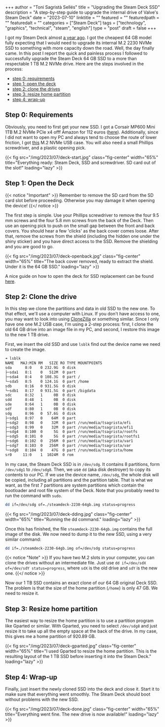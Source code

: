 +++
author = "Toni Sagristà Sellés"
title = "Upgrading the Steam Deck SSD"
description = "A step-by-step guide to upgrade the internal drive of Valve's Steam Deck"
date = "2023-07-10"
linktitle = ""
featured = ""
featuredpath = ""
featuredalt = ""
categories = ["Steam Deck"]
tags = ["technology", "graphics", "technical", "steam", "english"]
type = "post"
draft = false
+++

I got my Steam Deck almost [a year ago](https://mastodon.social/@jumpinglangur/109279233328548307). I got the cheapest 64 GB model fully expecting that I would need to upgrade its internal M.2 2230 NVMe SSD to something with more capacity down the road. Well, the day finally came. In this post I report the quick and painless process I followed to successfully upgrade the Steam Deck 64 GB SSD to a more than respectable 1 TB M.2 NVMe drive. Here are the steps involved in the process:

- [step 0: requirements](#step0)
- [step 1: open the deck](#step1)
- [step 2: clone the drives](#step2)
- [step 3: resize home partition](#step3)
- [step 4: wrap-up](#step4)

<!-- More -->

## Step 0: Requirements
<div id="step0"></div>

Obviously, you need to first get your new SSD. I got a Corsair MP600 Mini 1TB M.2 NVMe PCIe x4 offf Amazon for 112 euros ([here](https://www.amazon.de/dp/B0C28HLKNB)). Additionally, since I did not want to open my PC and always tend to choose the route of lower friction, I got [this](https://www.amazon.de/dp/B0BGS3NZ4C) M.2 NVMe USB case. You will also need a small Phillips screwdriver, and a plastic opening pick.

{{< fig src="/img/2023/07/deck-start.jpg" class="fig-center" width="65%" title="Everything ready: Steam Deck, SSD and screwdriver. SD card out of the slot!" loading="lazy" >}}

## Step 1: Open the Deck
<div id="step1"></div>

{{< notice "Important" >}}
Remember to remove the SD card from the SD card slot before proceeding. Otherwise you may damage it when opening the device!
{{</ notice >}}

The first step is simple. Use your Phillips screwdriver to remove the four 9.5 mm screws and the four 5.8 mm screws from the back of the Deck. Then use an opening pick to push on the small gap between the front and back covers. You should hear a few 'clicks' as the back cover comes loose. After that, remove the screws from the shield (including the hidden one under the shiny sticker) and you have direct access to the SSD. Remove the shielding and you are good to go.

{{< fig src="/img/2023/07/deck-openback.jpg" class="fig-center" width="65%" title="The back cover removed, ready to extract the shield. Under it is the 64 GB SSD." loading="lazy" >}}

A nice guide on how to open the deck for SSD replacement can be found [here](https://www.ifixit.com/Guide/Steam+Deck+SSD+Replacement/148989).

## Step 2: Clone the drive
<div id="step2"></div>

In this step we clone the partitions and data in old SSD to the new one. To that effect, we'll use a computer with Linux. If you don't have access to one, you may want to look into using [CloneZilla](https://clonezilla.org) or something similar. Since I only have one one M.2 USB case, I'm using a 2-step process: first, I clone the old 64 GB drive into an image file in my PC, and second, I restore this image to the new 1 TB drive.

First, we insert the old SSD and use `lsblk` find out the device name we need to create the image.

```bash
➜ lsblk
NAME   MAJ:MIN RM   SIZE RO TYPE MOUNTPOINTS
sda      8:0    0 232.9G  0 disk 
├─sda1   8:1    0   512M  0 part 
├─sda4   8:4    0 108.3G  0 part /
└─sda5   8:5    0 124.1G  0 part /home
sdb      8:16   0 931.5G  0 disk 
└─sdb1   8:17   0 931.5G  0 part /bigdata
sdc      8:32   1     0B  0 disk 
sdd      8:48   1     0B  0 disk 
sde      8:64   1     0B  0 disk 
sdf      8:80   1     0B  0 disk 
sdg      8:96   0  57.6G  0 disk 
├─sdg1   8:97   0    64M  0 part 
├─sdg2   8:98   0    32M  0 part /run/media/tsagrista/efi
├─sdg3   8:99   0    32M  0 part /run/media/tsagrista/efi1
├─sdg4   8:100  0     5G  0 part /run/media/tsagrista/rootfs
├─sdg5   8:101  0     5G  0 part /run/media/tsagrista/rootfs1
├─sdg6   8:102  0   256M  0 part /run/media/tsagrista/var1
├─sdg7   8:103  0   256M  0 part /run/media/tsagrista/var
└─sdg8   8:104  0    47G  0 part /run/media/tsagrista/home
sr0     11:0    1  1024M  0 rom  
```

In my case, the Steam Deck SSD is in `/dev/sdg`. It contains 8 partitions, form `/dev/sdg1` to `/dev/sdg8`. Then, we use `dd` (aka disk destroyer) to copy its contents to our PC. If we use the device name, `/dev/sdg`, the whole disk will be copied, including all partitions and the partition table. That is what we want, as the first 7 partitions are system partitions which contain the bootloader and root file system of the Deck. Note that you probably need to run the command with `sudo`.

```bash
dd if=/dev/sdg of=./steamdeck-2230-64gb.img status=progress
```

{{< fig src="/img/2023/07/deck-dding.jpg" class="fig-center" width="65%" title="Running the dd command." loading="lazy" >}}

Once this has finished, the file `steamdeck-2230-64gb.img` contains the full image of the disk. We now need to dump it to the new SSD, using a very similar command:

```bash
dd if=./steamdeck-2230-64gb.img of=/dev/sdg status=progress
```

{{< notice "Note" >}}
If you have two M.2 slots in your computer, you can clone the drives without an intermediate file. Just use `dd if=/dev/sdX of=/dev/sdY status=progress`, where `sdX` is the old drive and `sdY` is the new one.
{{</ notice >}}


Now our 1 TB SSD contains an exact clone of our 64 GB original Deck SSD. The problem is that the size of the home partition (`/home`) is only 47 GB. We need to resize it.

## Step 3: Resize home partition
<div id="step3"></div>

The easiest way to resize the home partition is to use a partition program like Gparted or similar. With Gparted, you need to select `/dev/sdg8` and just resize it to take up all the empty space at the back of the drive. In my case, this gives me a home partition of 920.89 GB.

{{< fig src="/img/2023/07/deck-gparted.jpg" class="fig-center" width="65%" title="I used Gparted to resize the home partition. This is the resulting layout of the 1 TB SSD before inserting it into the Steam Deck." loading="lazy" >}}

## Step 4: Wrap-up
<div id="step4"></div>

Finally, just insert the newly cloned SSD into the deck and close it. Start it to make sure that everything went smoothly. The Steam Deck should boot without problems with the new SSD.

{{< fig src="/img/2023/07/deck-done.jpg" class="fig-center" width="65%" title="Everything went fine. The new drive is now available!" loading="lazy" >}}

